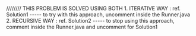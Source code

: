 ////////
THIS PROBLEM IS SOLVED USING BOTH 
    1. ITERATIVE WAY : ref. Solution1
        ----- to try with this approach, uncomment inside the Runner.java
    2. RECURSIVE WAY : ref. Solution2
        ----- to stop using this approach, comment inside the Runner.java and uncomment for Solution1
    